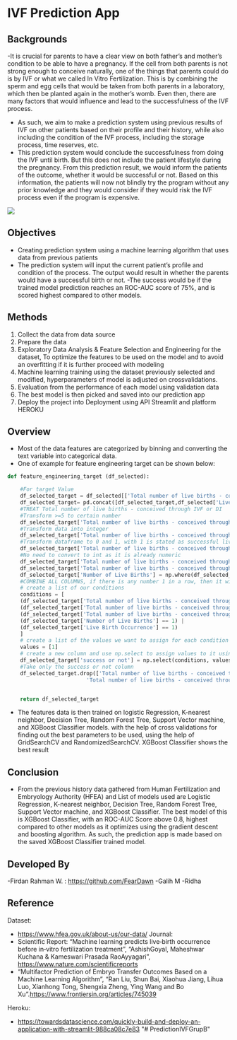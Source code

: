 # **IVF Prediction App**

## **Backgrounds**
-It is crucial for parents to have a clear view on both father’s and mother’s condition to be able to have a pregnancy. If the cell from both parents is not strong enough to conceive naturally, one of the things that parents could do is by IVF or what we called In Vitro Fertilization. This is by combining the sperm and egg cells that would be taken from both parents in a laboratory, which then be planted again in the mother’s womb. Even then, there are many factors that would influence and lead to the successfulness of the IVF process. 
- As such, we aim to make a prediction system using previous results of IVF on other patients based on their profile and their history, while also including the condition of the IVF process, including the storage process, time reserves, etc. 
- This prediction system would conclude the successfulness from doing the IVF until birth. But this does not include the patient lifestyle during the pregnancy. From this prediction result, we would inform the patients of the outcome, whether it would be successful or not. Based on this information, the patients will now not blindly try the program without any prior knowledge and they would consider if they would risk the IVF process even if the program is expensive.  

![](https://www.medicalcenterturkey.com/wp-content/uploads/2019/03/How-much-is-IVF-cost.jpg)


## **Objectives**
- Creating prediction system using a machine learning algorithm that uses data from previous patients
- The prediction system will input the current patient’s profile and condition of the process. The output would result in whether the parents would have a successful birth or not. 
-The success would be if the trained model prediction reaches an ROC-AUC score of 75%, and is scored highest compared to other models.


## **Methods**
1. Collect the data from data source
2. Prepare the data
3. Exploratory Data Analysis & Feature Selection and Engineering for the dataset, To optimize the features to be used on the model and to avoid an overfitting if it is further proceed with modeling
4. Machine learning training using the dataset previously selected and modified, hyperparameters of model is adjusted on crossvalidations.
5. Evaluation from the performance of each model using validation data
6. The best model is then picked and saved into our prediction app
7. Deploy the project into Deployment using API Streamlit and platform HEROKU

## **Overview**
- Most of the data features are categorized by binning and converting the text variable into categorical data.
- One of example for feature engineering target can be shown below:
```python
def feature_engineering_target (df_selected):

    #For target Value
    df_selected_target = df_selected[['Total number of live births - conceived through IVF or DI','Total number of live births - conceived through IVF','Total number of live births - conceived through DI','Number of Live Births']].copy()
    df_selected_target= pd.concat([df_selected_target,df_selected['Live Birth Occurrence']], axis=1)
    #TREAT Total number of live births - conceived through IVF or DI
    #Transform >=5 to certain number
    df_selected_target['Total number of live births - conceived through IVF or DI'].replace('>=5', 6, inplace=True)
    #Transform data into integer
    df_selected_target['Total number of live births - conceived through IVF or DI']= df_selected_target['Total number of live births - conceived through IVF or DI'].astype(str).astype(float)
    #Transform dataframe to 0 and 1, with 1 is stated as successful live birth, while 0 is no recorded livebirth
    df_selected_target['Total number of live births - conceived through IVF or DI'] = np.where(df_selected_target['Total number of live births - conceived through IVF or DI']==0, 0, 1)
    #No need to convert to int as it is already numeric
    df_selected_target['Total number of live births - conceived through IVF'] = np.where(df_selected_target['Total number of live births - conceived through IVF']==0, 0, 1)
    df_selected_target['Total number of live births - conceived through DI'] = np.where(df_selected_target['Total number of live births - conceived through DI']==0, 0, 1)
    df_selected_target['Number of Live Births'] = np.where(df_selected_target['Number of Live Births']==0, 0, 1)
    #COMBINE ALL COLUMNS, if there is any number 1 in a row, then it will be added as successful birth
    # create a list of our conditions
    conditions = [
    (df_selected_target['Total number of live births - conceived through IVF'] == 1) | 
    (df_selected_target['Total number of live births - conceived through DI'] == 1) | 
    (df_selected_target['Total number of live births - conceived through DI'] == 1) |
    (df_selected_target['Number of Live Births'] == 1) |
    (df_selected_target['Live Birth Occurrence'] == 1)
    ]
    # create a list of the values we want to assign for each condition
    values = [1]
    # create a new column and use np.select to assign values to it using our lists as arguments
    df_selected_target['success or not'] = np.select(conditions, values, default=0)
    #Take only the success or not column
    df_selected_target.drop(['Total number of live births - conceived through IVF or DI', 'Total number of live births - conceived through IVF',
                         'Total number of live births - conceived through DI','Number of Live Births', 'Live Birth Occurrence'], axis=1, inplace= True)


    return df_selected_target
```
- The features data is then trained on logistic Regression, K-nearest neighbor, Decision Tree, Random Forest Tree, Support Vector machine, and XGBoost Classifier models. with the help of cross validations for finding out the best parameters to be used, using the help of GridSearchCV and RandomizedSearchCV. XGBoost Classifier shows the best result

## **Conclusion**
- From the previous history data gathered from Human Fertilization and Embryology Authority (HFEA) and List of models used are Logistic Regression, K-nearest neighbor, Decision Tree, Random Forest Tree, Support Vector machine, and XGBoost Classifier. The best model of this is XGBoost Classifier, with an ROC-AUC Score above 0.8, highest compared to other models as it optimizes using the gradient descent and boosting algorithm. As such, the prediction app is made based on the saved XGBoost Classifier trained model.


## **Developed By**
-Firdan Rahman W. : https://github.com/FearDawn
-Galih M
-Ridha 


## **Reference**
Dataset: 
- https://www.hfea.gov.uk/about-us/our-data/
Journal:
- Scientific Report: “Machine learning predicts live‑birth occurrence before in‑vitro fertilization treatment”, “AshishGoyal, Maheshwar Kuchana & Kameswari Prasada RaoAyyagari”, https://www.nature.com/scientificreports
- “Multifactor Prediction of Embryo Transfer Outcomes Based on a Machine Learning Algorithm”, “Ran Liu, Shun Bai, Xiaohua Jiang, Lihua Luo, Xianhong Tong, Shengxia Zheng, Ying Wang and Bo Xu”.https://www.frontiersin.org/articles/745039

Heroku:
- https://towardsdatascience.com/quickly-build-and-deploy-an-application-with-streamlit-988ca08c7e83
"# PredictionIVFGrupB" 
